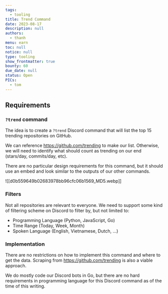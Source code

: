 ```yaml
---
tags: 
  - tooling
title: Trend Command
date: 2023-08-17
description: null
authors: 
  - thanh
menu: earn
toc: null
notice: null
type: tooling
show_frontmatter: true
bounty: 60
due_date: null
status: Open
PICs: 
  - tom
---
```

## Requirements

### `?trend` command

The idea is to create a `?trend` Discord command that will list the top 15 trending repositories on GitHub.

We can reference https://github.com/trending to make our list. Otherwise, we will need to identify what should count as trending on our end (stars/day, commits/day, etc).

There are no particular design requirements for this command, but it should use an embed and look similar to the outputs of our other commands.

![[d0b559649b02683978bb96cfc06b1569_MD5.webp]]

### Filters

Not all repositories are relevant to everyone. We need to support some kind of filtering scheme on Discord to filter by, but not limited to:

- Programming Language (Python, JavaScript, Go)
- Time Range (Today, Week, Month)
- Spoken Language (English, Vietnamese, Dutch, …)

### Implementation

There are no restrictions on how to implement this command and where to get the data. Scraping from  https://github.com/trending is also a viable approach.

We do mostly code our Discord bots in Go, but there are no hard requirements in programming language for this Discord command as of the time of this writing.
